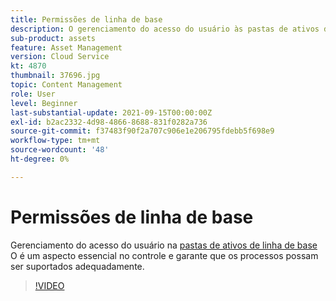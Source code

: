 ```yaml
---
title: Permissões de linha de base
description: O gerenciamento do acesso do usuário às pastas de ativos da linha de base é um aspecto essencial no controle e garante que os processos possam ser suportados adequadamente.
sub-product: assets
feature: Asset Management
version: Cloud Service
kt: 4870
thumbnail: 37696.jpg
topic: Content Management
role: User
level: Beginner
last-substantial-update: 2021-09-15T00:00:00Z
exl-id: b2ac2332-4d98-4866-8688-831f0282a736
source-git-commit: f37483f90f2a707c906e1e206795fdebb5f698e9
workflow-type: tm+mt
source-wordcount: '48'
ht-degree: 0%

---
```


# Permissões de linha de base

Gerenciamento do acesso do usuário na [pastas de ativos de linha de base](./baseline-folders.md) O é um aspecto essencial no controle e garante que os processos possam ser suportados adequadamente.

>[!VIDEO](https://video.tv.adobe.com/v/37696/?quality=12&learn=on&hidetitle=true)
